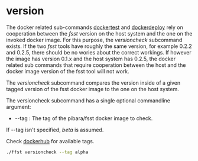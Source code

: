 # version

The docker related sub-commands [dockertest](dockertest.MD) and [dockerdeploy](dockerdeploy.MD) rely on cooperation between the *fsst* version on the host system and the one on the invoked docker image. For this purpose, the *versioncheck* subcommand exists. If the two *fsst* tools have roughly the same version, for example 0.2.2 and 0.2.5, there should be no wories about the correct workings. If however the image has version 0.1.x and the host system has 0.2.5, the docker related sub commands that require cooperation between the host and the docker image version of the fsst tool will not work. 

The *versioncheck* subcommand compares the version inside of a given tagged version of the fsst docker image to the one on the host system.

The versioncheck subcommand has a single optional commandline argument:

* --tag : The tag of the pibara/fsst docker image to check.

If --tag isn't specified, *beta* is assumed.

Check [dockerhub](https://hub.docker.com/r/pibara/fsst/tags?page=1&ordering=last_updated) for available tags.

```bash
./ffst versioncheck --tag alpha
```

